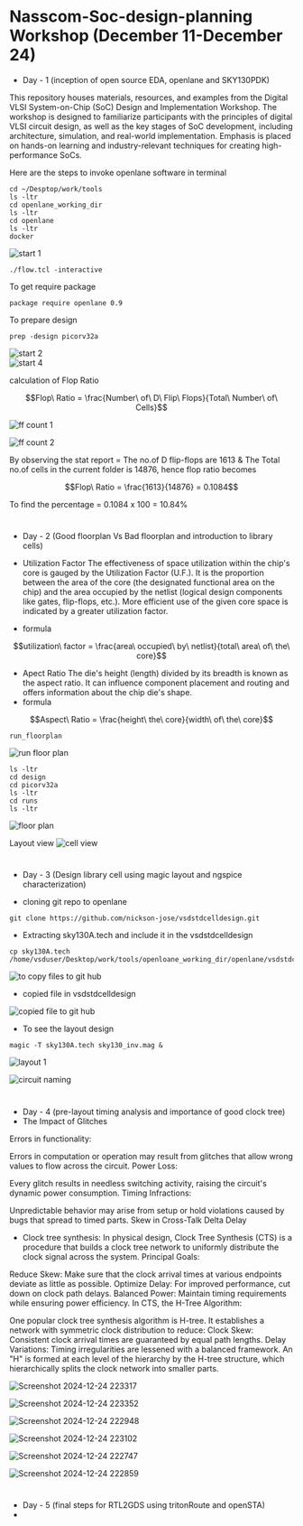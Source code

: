 # Nasscom-Soc-design-planning Workshop (December 11-December 24)

- Day - 1 (inception of open source EDA, openlane and SKY130PDK)

This repository houses materials, resources, and examples from the Digital VLSI System-on-Chip (SoC) Design and Implementation Workshop. The workshop is designed to familiarize participants with the principles of digital VLSI circuit design, as well as the key stages of SoC development, including architecture, simulation, and real-world implementation. Emphasis is placed on hands-on learning and industry-relevant techniques for creating high-performance SoCs.  

Here are the steps to invoke openlane software in terminal

```
cd ~/Desptop/work/tools 
ls -ltr
cd openlane_working_dir
ls -ltr
cd openlane
ls -ltr
docker
```
![start 1](https://github.com/user-attachments/assets/159afd16-021a-4412-8ad5-20838fac99d1) 

```
./flow.tcl -interactive
```
To get require package 
```
package require openlane 0.9
```
To prepare design 
```
prep -design picorv32a
```

![start 2](https://github.com/user-attachments/assets/80bd4038-f671-4612-a1ee-743ffd3bfcf8)  
![start 4](https://github.com/user-attachments/assets/7f5212c8-818a-4093-b27a-5f9c63d283c0) 

calculation of Flop Ratio 

```math
Flop\ Ratio = \frac{Number\ of\ D\ Flip\ Flops}{Total\ Number\ of\ Cells}
```

![ff count 1](https://github.com/user-attachments/assets/2c0fc8c6-6ba7-4515-a644-bf27a5ebd150)

![ff count 2](https://github.com/user-attachments/assets/1f42b0c8-c09c-49c2-ab21-885e08ccead0)


By observing the stat report = The no.of D flip-flops are 1613  & The Total no.of cells in  the current folder is 14876, hence flop ratio becomes
  
```math
Flop\ Ratio = \frac{1613}{14876} = 0.1084
```
To find the percentage 
 = 0.1084 x 100 = 10.84%

#
- Day - 2 (Good floorplan Vs Bad floorplan and introduction to library cells)

- Utilization Factor 
The effectiveness of space utilization within the chip's core is gauged by the Utilization Factor (U.F.). It is the proportion between the area of the core (the designated functional area on the chip) and the area occupied by the netlist (logical design components like gates, flip-flops, etc.). More efficient use of the given core space is indicated by a greater utilization factor. 
- formula 
```math
utilization\ factor = \frac{area\ occupied\ by\ netlist}{total\ area\ of\ the\ core}
```
- Apect Ratio The die's height (length) divided by its breadth is known as the aspect ratio. It can influence component placement and routing and offers information about the chip die's shape.
- formula
```math
Aspect\ Ratio = \frac{height\ the\ core}{width\ of\ the\ core}
``` 
```
run_floorplan
```
![run floor plan](https://github.com/user-attachments/assets/6a42050b-8beb-4d54-ad8a-58752011b312)

```
ls -ltr
cd design
cd picorv32a
ls -ltr
cd runs
ls -ltr
```
![floor plan](https://github.com/user-attachments/assets/93f50d73-de7b-4e67-b16d-eda4eb528d2f)

Layout view 
![cell view](https://github.com/user-attachments/assets/eb5e1b60-6a65-496e-9fee-142014cfb404)

#
- Day - 3 (Design library cell using magic layout and ngspice characterization)

- cloning git repo to openlane
```
git clone https://github.com/nickson-jose/vsdstdcelldesign.git
```

- Extracting sky130A.tech and include it in the vsdstdcelldesign
```
cp sky130A.tech /home/vsduser/Desktop/work/tools/openloane_working_dir/openlane/vsdstdcelldesign/
```
![to copy files to git hub](https://github.com/user-attachments/assets/ebc96255-4038-4cd1-8b25-b23bb450cb82) 

- copied file in vsdstdcelldesign

![copied file to git hub](https://github.com/user-attachments/assets/48ca472e-3da3-485e-975b-c329dd5ea22f) 

- To see the layout design
```
magic -T sky130A.tech sky130_inv.mag &
```
![layout 1](https://github.com/user-attachments/assets/fc3ec11d-6c0f-4974-88be-75098efd50c3)

![circuit naming](https://github.com/user-attachments/assets/606a5df6-f074-4a75-9080-8f4332c14087)

#
- Day - 4 (pre-layout timing analysis and importance of good clock tree)
- The Impact of Glitches

Errors in functionality:


Errors in computation or operation may result from glitches that allow wrong values to flow across the circuit.
Power Loss:

Every glitch results in needless switching activity, raising the circuit's dynamic power consumption.
Timing Infractions:

Unpredictable behavior may arise from setup or hold violations caused by bugs that spread to timed parts.
Skew in Cross-Talk Delta Delay



- Clock tree synthesis:
  In physical design, Clock Tree Synthesis (CTS) is a procedure that builds a clock tree network to uniformly distribute the clock signal across the system.
Principal Goals:


Reduce Skew: Make sure that the clock arrival times at various endpoints deviate as little as possible.
Optimize Delay: For improved performance, cut down on clock path delays.
Balanced Power: Maintain timing requirements while ensuring power efficiency.
In CTS, the H-Tree Algorithm:

One popular clock tree synthesis algorithm is H-tree.
It establishes a network with symmetric clock distribution to reduce:
Clock Skew: Consistent clock arrival times are guaranteed by equal path lengths.
Delay Variations: Timing irregularities are lessened with a balanced framework.
An "H" is formed at each level of the hierarchy by the H-tree structure, which hierarchically splits the clock network into smaller parts. 

![Screenshot 2024-12-24 223317](https://github.com/user-attachments/assets/89d1a31f-87dd-4874-9e27-5522723f790a)

![Screenshot 2024-12-24 223352](https://github.com/user-attachments/assets/ffb8ad9d-c86e-4bd4-b967-86f2807b2bf7)

![Screenshot 2024-12-24 222948](https://github.com/user-attachments/assets/d8c2dfea-da35-41d0-ad1e-84aeecd7f5ee) 

![Screenshot 2024-12-24 223102](https://github.com/user-attachments/assets/7256ba1e-c625-44a3-8e4b-71e14510ff92) 

![Screenshot 2024-12-24 222747](https://github.com/user-attachments/assets/35756fa0-884d-4e49-8224-58f462abfef3) 

![Screenshot 2024-12-24 222859](https://github.com/user-attachments/assets/9374448f-9e66-40b3-96c7-5cf91df5fcfc) 

#
- Day - 5 (final steps for RTL2GDS using tritonRoute and openSTA)
- 
